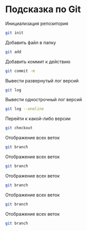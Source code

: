 # Подсказка по Git

Инициализация репозитория
```sh
git init
```

Добавить файл в папку
```sh
git add
```

Добавить коммит к действию
```sh
git commit -m
```

Вывести развернутый лог версий
```sh
git log
```

Вывести однострочный лог версий
```sh
git log --oneline
```

Перейти к какой-либо версии
```sh
git checkout
```

Отображение всех веток
```sh
git branch
```

Отображение всех веток
```sh
git branch
```

Отображение всех веток
```sh
git branch
```

Отображение всех веток
```sh
git branch
```

Отображение всех веток
```sh
git branch
``` 